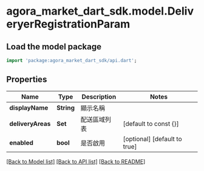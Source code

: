 # agora_market_dart_sdk.model.DeliveryerRegistrationParam

## Load the model package
```dart
import 'package:agora_market_dart_sdk/api.dart';
```

## Properties
Name | Type | Description | Notes
------------ | ------------- | ------------- | -------------
**displayName** | **String** | 顯示名稱 | 
**deliveryAreas** | **Set<String>** | 配送區域列表 | [default to const {}]
**enabled** | **bool** | 是否啟用 | [optional] [default to true]

[[Back to Model list]](../README.md#documentation-for-models) [[Back to API list]](../README.md#documentation-for-api-endpoints) [[Back to README]](../README.md)


